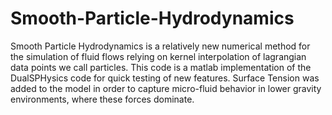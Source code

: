 # Smooth-Particle-Hydrodynamics

Smooth Particle Hydrodynamics is a relatively new numerical method for the simulation of fluid flows relying on kernel interpolation of lagrangian data points we call particles. This code is a matlab implementation of the DualSPHysics code for quick testing of new features. Surface Tension was added to the model in order to capture micro-fluid behavior in lower gravity environments, where these forces dominate.

